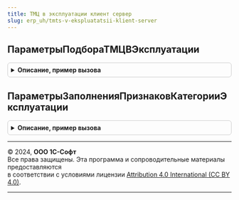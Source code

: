 ```yaml
---
title: ТМЦ в эксплуатации клиент сервер
slug: erp_uh/tmts-v-ekspluatatsii-klient-server
---
```



## ПараметрыПодбораТМЦВЭксплуатации
<details style="margin: 1em 0; padding: 0.5em; border: 1px solid #ccc; border-radius: 6px;">

<summary style="font-weight: bold; cursor: pointer;">Описание, пример вызова</summary>

```bsl

// Параметры подбора ТМЦ в эксплуатации.
//
// Параметры:
//  Дата - Дата - На какую дату подбираются ТМЦ.
//  Организация - СправочникСсылка.Организации - Отбор ТМЦ по организации.
//  Подразделение - СправочникСсылка.СтруктураПредприятия - Отбор ТМЦ по подразделению.
//
// Возвращаемое значение:
//  Структура - содержит:
//		* Дата - Дата, Неопределено - На какую дату подбираются ТМЦ.
//		* Организация - СправочникСсылка.Организации, Неопределено - Отбор ТМЦ по организации.
//		* Подразделение - СправочникСсылка.СтруктураПредприятия, Неопределено - Отбор ТМЦ по подразделению.
//		* Номенклатура - СправочникСсылка.Номенклатура, Неопределено - Отбор ТМЦ по номенклатуре.
//		* Характеристика - СправочникСсылка.ХарактеристикиНоменклатуры, Неопределено - Отбор ТМЦ по характеристике.
//		* Серия - СправочникСсылка.СерииНоменклатуры, Неопределено - Отбор ТМЦ по серии.
//		* СтатусУказанияСерий - Число, Неопределено - Для отбора ТМЦ по серии.
//		* ФизическоеЛицо - СправочникСсылка.ФизическиеЛица, Неопределено - Отбор ТМЦ по физ. лицу.
//		* СпособПогашенияСтоимостиБУ - ПеречислениеСсылка.СпособыПогашенияСтоимостиТМЦ, Неопределено - Отбор способу погашения стоимости.
//		* ИнвентарныйНомер - Строка, Неопределено - Отбор ТМЦ по инвентарному номеру.
//		* ИнвентарныйНомерСодержит - Строка, Неопределено - Отбор ТМЦ по совпадению текста в инвентарном номере.
//		* ВыбратьПервые - Число - Выбрать первые записи.
//		* ИнвентарныйУчет - Число, Неопределено - Отбор ТМЦ по признаку инвентарного учета (0 - Любой, 1 - Не ведется, 2 - Ведется).
//		* НазначенныйРесурс - Строка - (Выработан, НеВыработан).
//		* ТекущийРегистратор - ДокументСсылка, Неопределено - Заполняется, если нужно учесть изменение остатков документом.
//		* ДатаНачалаЭксплуатацииС - Дата - Отбор по дате начала эксплуатации.
//		* ДатаНачалаЭксплуатацииПо - Дата - Отбор по дате начала эксплуатации.
//		* ДляДинамическогоСписка - Булево - Истина, если подбор выполняется в дин. списке.
//
Функция ПараметрыПодбораТМЦВЭксплуатации(Дата = Неопределено, Организация = Неопределено, Подразделение = Неопределено) Экспорт
```

Пример вызова
```bsl
Результат = ТМЦВЭксплуатацииКлиентСервер.ПараметрыПодбораТМЦВЭксплуатации(Дата, Организация, Подразделение);
```
</details>

## ПараметрыЗаполненияПризнаковКатегорииЭксплуатации
<details style="margin: 1em 0; padding: 0.5em; border: 1px solid #ccc; border-radius: 6px;">

<summary style="font-weight: bold; cursor: pointer;">Описание, пример вызова</summary>

```bsl

// Параметры заполнения признаков категории эксплуатации.
//
// Возвращаемое значение:
//  Структура - Параметры заполнения признаков категории эксплуатации:
//		* ЗаполнитьСтатьюРасходов - Булево -
//		* ЗаполнитьСтатьюРасходовДляГрупповогоОС - Булево -
//		* ЗаполнитьСрокЭксплуатации - Булево -
Функция ПараметрыЗаполненияПризнаковКатегорииЭксплуатации() Экспорт
```

Пример вызова
```bsl
Результат = ТМЦВЭксплуатацииКлиентСервер.ПараметрыЗаполненияПризнаковКатегорииЭксплуатации() 
```
</details>

---

© 2024, **ООО 1С-Софт**  
Все права защищены. Эта программа и сопроводительные материалы предоставляются  
в соответствии с условиями лицензии [Attribution 4.0 International (CC BY 4.0)](https://creativecommons.org/licenses/by/4.0/legalcode).

---
